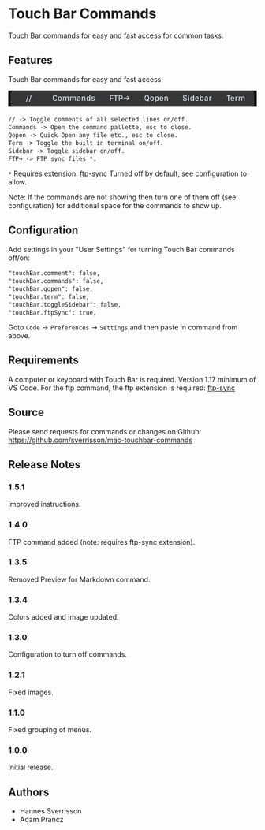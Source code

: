 # Touch Bar Commands
Touch Bar commands for easy and fast access for common tasks.

## Features

Touch Bar commands for easy and fast access. 

![Touch Bar with commands](https://github.com/sverrisson/mac-touchbar-commands/blob/master/src/images/TouchBarCommands.png?raw=true "Touch Bar with commands")

```
// -> Toggle comments of all selected lines on/off.
Commands -> Open the command pallette, esc to close.
Qopen -> Quick Open any file etc., esc to close.
Term -> Toggle the built in terminal on/off.
Sidebar -> Toggle sidebar on/off.
FTP→ -> FTP sync files *.
```
`*` Requires extension: [ftp-sync](https://marketplace.visualstudio.com/items?itemName=lukasz-wronski.ftp-sync) Turned off by default, see configuration to allow.

Note: If the commands are not showing then turn one of them off 
(see configuration) for additional space for the commands to show up.

## Configuration

Add settings in your "User Settings" for turning Touch Bar commands off/on:
```
"touchBar.comment": false,
"touchBar.commands": false,
"touchBar.qopen": false,
"touchBar.term": false,
"touchBar.toggleSidebar": false,
"touchBar.ftpSync": true,
```
Goto `Code` → `Preferences` → `Settings` and then paste in command from above.

## Requirements

A computer or keyboard with Touch Bar is required. Version 1.17 minimum of VS Code. For the ftp command, the ftp extension is required: [ftp-sync](https://marketplace.visualstudio.com/items?itemName=lukasz-wronski.ftp-sync)

## Source

Please send requests for commands or changes on Github: https://github.com/sverrisson/mac-touchbar-commands

## Release Notes

### 1.5.1

Improved instructions.

### 1.4.0

FTP command added (note: requires ftp-sync extension).

### 1.3.5

Removed Preview for Markdown command.

### 1.3.4

Colors added and image updated.

### 1.3.0

Configuration to turn off commands.

### 1.2.1

Fixed images.

### 1.1.0

Fixed grouping of menus.

### 1.0.0

Initial release.

## Authors
- Hannes Sverrisson
- Adam Prancz
